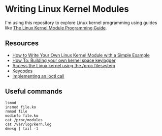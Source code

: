 # Writing Linux Kernel Modules

I'm using this repository to explore Linux kernel programming using guides like [The Linux Kernel Module Programming Guide](http://www.tldp.org/LDP/lkmpg/2.6/html/lkmpg.html#AEN40). 

## Resources

- [How to Write Your Own Linux Kernel Module with a Simple Example](http://www.thegeekstuff.com/2013/07/write-linux-kernel-module/?utm_source=tuicool)
- [How To: Building your own kernel space keylogger](https://www.gadgetweb.de/programming/39-how-to-building-your-own-kernel-space-keylogger.html)
- [Access the Linux kernel using the /proc filesystem](https://www.ibm.com/developerworks/library/l-proc/)
- [Keycodes](http://www.comptechdoc.org/os/linux/howlinuxworks/linux_hlkeycodes.html)
- [Implementing an ioctl call](http://tuxthink.blogspot.com/2012/12/implementing-ioctl-call-for-kernel.html)

## Useful commands

```
lsmod
insmod file.ko
rmmod file
modinfo file.ko
cat /proc/modules
cat /var/log/kern.log
dmesg | tail -1
```
